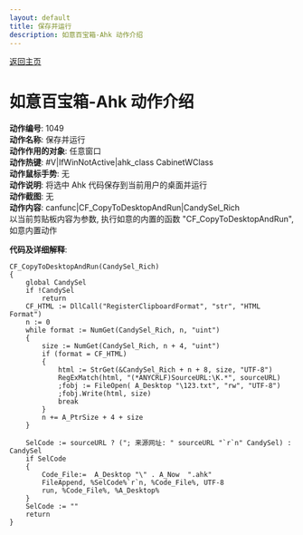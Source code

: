 ```yaml
---
layout: default
title: 保存并运行
description: 如意百宝箱-Ahk 动作介绍
---
```

<link rel="stylesheet" href="../Actions/css/atom-one-light.min.css">
<script src="../Actions/js/highlight.min.js"></script>
<script>hljs.highlightAll();</script>

[返回主页](../index.md)

# [](#header-2) 如意百宝箱-Ahk 动作介绍

**动作编号**: 1049  
**动作名称**: 保存并运行  
**动作作用的对象**: 任意窗口  
**动作热键**: #V|IfWinNotActive|ahk_class CabinetWClass  
**动作鼠标手势**: 无  
**动作说明**: 将选中 Ahk 代码保存到当前用户的桌面并运行  
**动作截图**: 无  
**动作内容**: canfunc|CF_CopyToDesktopAndRun|CandySel_Rich  
以当前剪贴板内容为参数, 执行如意的内置的函数 "CF_CopyToDesktopAndRun", 如意内置动作  

**代码及详细解释**:  

```Autohotkey
CF_CopyToDesktopAndRun(CandySel_Rich)
{
	global CandySel
	if !CandySel
		return
	CF_HTML := DllCall("RegisterClipboardFormat", "str", "HTML Format")
	n := 0
	while format := NumGet(CandySel_Rich, n, "uint")
	{
		size := NumGet(CandySel_Rich, n + 4, "uint")
		if (format = CF_HTML)
		{
			html := StrGet(&CandySel_Rich + n + 8, size, "UTF-8")
			RegExMatch(html, "(*ANYCRLF)SourceURL:\K.*", sourceURL)
			;fobj := FileOpen( A_Desktop "\123.txt", "rw", "UTF-8")
			;fobj.Write(html, size)
			break
		}
		n += A_PtrSize + 4 + size
	}

	SelCode := sourceURL ? ("; 来源网址: " sourceURL "`r`n" CandySel) : CandySel
	if SelCode
	{
		Code_File:=  A_Desktop "\" . A_Now  ".ahk"
		FileAppend, %SelCode%`r`n, %Code_File%, UTF-8
		run, %Code_File%, %A_Desktop%
	}
	SelCode := ""
	return
}
```